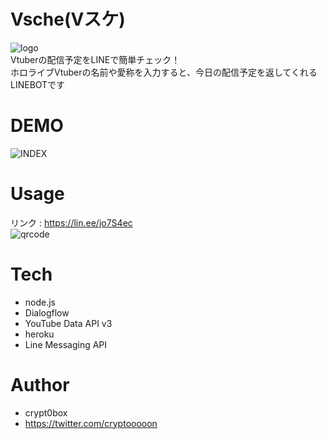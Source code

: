 # Vsche(Vスケ)
![logo](https://user-images.githubusercontent.com/50011163/113076347-cc025d00-9209-11eb-8249-a65e9cbc1884.png)<br>
Vtuberの配信予定をLINEで簡単チェック！<br>
ホロライブVtuberの名前や愛称を入力すると、今日の配信予定を返してくれるLINEBOTです<br>

# DEMO
![INDEX](https://user-images.githubusercontent.com/50011163/99390951-c2442100-291c-11eb-977b-803d225236d0.JPG)

# Usage
リンク : https://lin.ee/jo7S4ec<br>
![qrcode](https://user-images.githubusercontent.com/50011163/113076227-8a71b200-9209-11eb-821e-3d968551588f.png)

# Tech
* node.js
* Dialogflow
* YouTube Data API v3
* heroku
* Line Messaging API

# Author
* crypt0box
* https://twitter.com/cryptooooon

